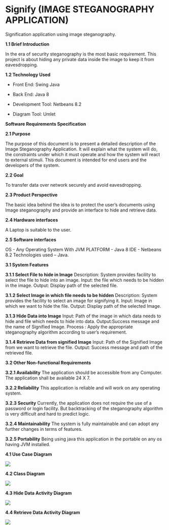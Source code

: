 # Signify (IMAGE STEGANOGRAPHY APPLICATION)
Signification application using image steganography.


**1.1 Brief Introduction**

In the era of security steganography is the most basic requirement. This project is about hiding any private data inside the image to keep it from eavesdropping.

  

**1.2 Technology Used**

-   Front End: Swing Java
    
-   Back End: Java 8
    
-   Development Tool: Netbeans 8.2
    
-   Diagram Tool: Umlet
   
**Software Requirements Specification**

**2.1 Purpose**

The purpose of this document is to present a detailed description of the Image Steganography Application. It will explain what the system will do, the constraints under which it must operate and how the system will react to external stimuli. This document is intended for end users and the developers of the system.

**2.2 Goal**

To transfer data over network securely and avoid eavesdropping.

**2.3 Product Perspective**

The basic idea behind the idea is to protect the user’s documents using Image steganography and provide an interface to hide and retrieve data.

**2.4 Hardware interfaces**

A Laptop is suitable to the user.

**2.5 Software interfaces**

OS - Any Operating System With JVM
PLATFORM - Java 8
IDE - Netbeans 8.2
Technologies used – Java.

**3.1 System Features**

**3.1.1 Select File to hide in Image**
Description: System provides facility to select the file to  hide into an image.
Input: the file which needs to be hidden in the image.
Output: Display path of the selected file.

**3.1.2 Select Image in which file needs to be hidden**
Description: System provides the facility to select an image  for signifying it.
Input:  Image in which we want to hide the file.
Output:  Display path of the selected Image.

**3.1.3 Hide Data into Image**
Input: Path of the image in which data needs to hide and file which needs to hide into data.
Output:Success message and the name of Signified Image.
Process : Apply the appropriate steganography algorithm according to user’s requirement.

**3.1.4 Retrieve Data from signified Image**
Input: Path of the Signified Image from we want to retrieve the file.
Output: Success message and path of the retrieved file.

  

**3.2 Other Non-functional Requirements**

**3.2.1 Availability**
The application should be accessible from any Computer. The application shall be available 24 X 7.

**3.2.2 Reliability**
This application is reliable and will work on any operating system.

**3.2.3 Security**
Currently, the application does not require the use of a password or login facility. But backtracking of the steganography algorithm is very difficult and hard to predict logic.

**3.2.4 Maintainability**
The system is fully maintainable and can adopt any further changes in terms of features.

**3.2.5 Portability**
Being using java this application in the portable on any os having JVM installed.


**4.1 Use Case Diagram**

![](https://lh4.googleusercontent.com/A_k_8dsMp03k6kckVtTVmtH9EhEBeiD-A6vEp_tN7sha8zhnDTnyRm6Yble1Y69e2lpeKNk_nlYtSmvDoWQYQqwvTBflU4WZyLKcVEalE2ZFVcp1JYYsX4AvTQKySHAYxMQL9CV-)

**4.2 Class Diagram**

![](https://lh6.googleusercontent.com/GMYIML9ah8Uvq-clZIERp-IdhHq9IVULaQp_XiQ-W2gEIWlOy5oYcdw2Ip3079aKt-fgehQh9_5uTsb8--YwIde5Os8QueaxVQGwKtaM8y9s5UEamgsqlTWiLEw_BUDNtKN8eh-i)

**4.3 Hide Data Activity Diagram**

![](https://lh6.googleusercontent.com/K-d9ResF2Asq9BU8Ku2AaUl79h7iCtRajuFA4cm_aXWGLvz8uFa71rAq5mFidb2DJX0tVSFwJb15xlKT2S7rhyaOUtMlsQFuro1jPZnEPtWSwEhksODBR4_6BKOq_ynodYavMRNb)

**4.4 Retrieve Data Activity Diagram**

![](https://lh4.googleusercontent.com/6JbRt00Tm8v1OrSdNvRydeMlCDOvhrVgDYH5UGaqGYzdSZEChQ_dJIGk6oY8YJq8WKT0U39fW41JnaI6FqFnFGBGPDTucl2uZid3eMdgcjwwKqfkcsF3BVkSUgLBhjPaGb5eK3Hj)
